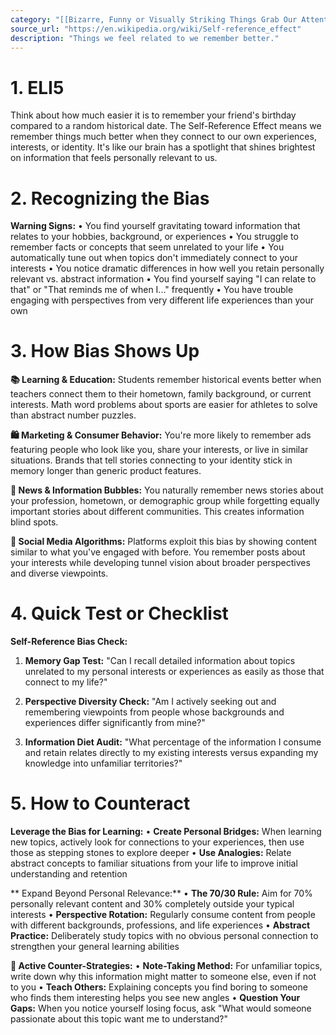 ```yaml
---
category: "[[Bizarre, Funny or Visually Striking Things Grab Our Attention]]"
source_url: "https://en.wikipedia.org/wiki/Self-reference_effect"
description: "Things we feel related to we remember better."
---
```


# 1. ELI5

Think about how much easier it is to remember your friend's birthday compared to a random historical date. The Self-Reference Effect means we remember things much better when they connect to our own experiences, interests, or identity. It's like our brain has a spotlight that shines brightest on information that feels personally relevant to us.

# 2. Recognizing the Bias

**Warning Signs:**
• You find yourself gravitating toward information that relates to your hobbies, background, or experiences
• You struggle to remember facts or concepts that seem unrelated to your life
• You automatically tune out when topics don't immediately connect to your interests
• You notice dramatic differences in how well you retain personally relevant vs. abstract information
• You find yourself saying "I can relate to that" or "That reminds me of when I..." frequently
• You have trouble engaging with perspectives from very different life experiences than your own

# 3. How Bias Shows Up

**📚 Learning & Education:**
Students remember historical events better when teachers connect them to their hometown, family background, or current interests. Math word problems about sports are easier for athletes to solve than abstract number puzzles.

**🛍️ Marketing & Consumer Behavior:**
You're more likely to remember ads featuring people who look like you, share your interests, or live in similar situations. Brands that tell stories connecting to your identity stick in memory longer than generic product features.

**📰 News & Information Bubbles:**
You naturally remember news stories about your profession, hometown, or demographic group while forgetting equally important stories about different communities. This creates information blind spots.

**📱 Social Media Algorithms:**
Platforms exploit this bias by showing content similar to what you've engaged with before. You remember posts about your interests while developing tunnel vision about broader perspectives and diverse viewpoints.

# 4. Quick Test or Checklist

**Self-Reference Bias Check:**

1. **Memory Gap Test:** "Can I recall detailed information about topics unrelated to my personal interests or experiences as easily as those that connect to my life?"

2. **Perspective Diversity Check:** "Am I actively seeking out and remembering viewpoints from people whose backgrounds and experiences differ significantly from mine?"

3. **Information Diet Audit:** "What percentage of the information I consume and retain relates directly to my existing interests versus expanding my knowledge into unfamiliar territories?"

# 5. How to Counteract

**Leverage the Bias for Learning:**
• **Create Personal Bridges:** When learning new topics, actively look for connections to your experiences, then use those as stepping stones to explore deeper
• **Use Analogies:** Relate abstract concepts to familiar situations from your life to improve initial understanding and retention

** Expand Beyond Personal Relevance:**
• **The 70/30 Rule:** Aim for 70% personally relevant content and 30% completely outside your typical interests
• **Perspective Rotation:** Regularly consume content from people with different backgrounds, professions, and life experiences
• **Abstract Practice:** Deliberately study topics with no obvious personal connection to strengthen your general learning abilities

**📝 Active Counter-Strategies:**
• **Note-Taking Method:** For unfamiliar topics, write down why this information might matter to someone else, even if not to you
• **Teach Others:** Explaining concepts you find boring to someone who finds them interesting helps you see new angles
• **Question Your Gaps:** When you notice yourself losing focus, ask "What would someone passionate about this topic want me to understand?"

